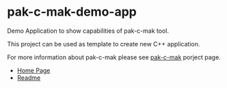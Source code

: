 # pak-c-mak-demo-app
Demo Application to show capabilities of pak-c-mak tool.

This project can be used as template to create new C++ application.

For more information about pak-c-mak please see [pak-c-mak](https://github.com/amidukr/pak-c-mak) porject page.
- [Home Page](https://github.com/amidukr/pak-c-mak)
- [Readme](https://github.com/amidukr/pak-c-mak/blob/master/README.md)
